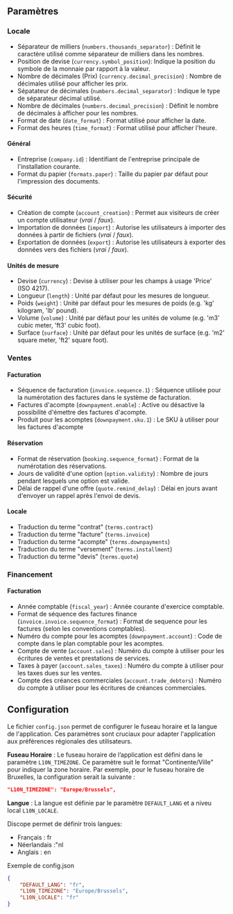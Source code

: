 
## Paramètres 

### Locale 

- Séparateur de milliers (`numbers.thousands_separator`) : Définit le caractère utilisé comme séparateur de milliers dans les nombres.
- Position de devise  (`currency.symbol_position`): Indique la position du symbole de la monnaie par rapport à la valeur.
- Nombre de décimales (Prix) (`currency.decimal_precision`) : Nombre de décimales utilisé pour afficher les prix.
- Sépatateur de décimales (`numbers.decimal_separator`) : Indique le type de séparateur décimal utilisé.
- Nombre de décimales (`numbers.decimal_precision`) : Définit le nombre de décimales à afficher pour les nombres.
- Format de date (`date_format`) : Format utilisé pour afficher la date.
- Format des heures (`time_format`) : Format utilisé pour afficher l'heure.

#### Général

- Entreprise (`company.id`) : Identifiant de l'entreprise principale de l'installation courante.
- Format du papier (`formats.paper`) : Taille du papier par défaut pour l'impression des documents.

#### Sécurité

- Création de compte (`account_creation`) : Permet aux visiteurs de créer un compte utilisateur (*vrai* / *faux*).  
- Importation de données (`import`) : Autorise les utilisateurs à importer des données à partir de fichiers (*vrai* / *faux*).  
- Exportation de données (`export`) : Autorise les utilisateurs à exporter des données vers des fichiers (*vrai* / *faux*).  

#### Unités de mesure
- Devise (`currency`) : Devise à utiliser pour les champs à usage 'Price' (ISO 4217).
- Longueur (`length`) : Unité par défaut pour les mesures de longueur.
- Poids (`weight`) : Unité par défaut pour les mesures de poids (e.g. 'kg' kilogram, 'lb' pound).
- Volume (`volume`) : Unité par défaut pour les unités de volume (e.g. 'm3' cubic meter, 'ft3' cubic foot).
- Surface (`surface`) : Unité par défaut pour les unités de surface (e.g. 'm2' square meter, 'ft2' square foot).

### Ventes

#### Facturation
- Séquence de facturation (`invoice.sequence.1`) : Séquence utilisée pour la numérotation des factures dans le système de facturation.
- Factures d'acompte (`downpayment.enable`) : Active ou désactive la possibilité d'émettre des factures d'acompte.
- Produit pour les acomptes (`downpayment.sku.1`) : Le SKU à utiliser pour les factures d'acompte

#### Réservation
- Format de réservation (`booking.sequence_format`) : Format de la numérotation des réservations.
- Jours de validité d'une option (`option.validity`) : Nombre de jours pendant lesquels une option est valide.
- Délai de rappel d'une offre (`quote.remind_delay`) : Délai en jours avant d'envoyer un rappel après l'envoi de devis.

#### Locale

- Traduction du terme "contrat" (`terms.contract`)
- Traduction du terme "facture" (`terms.invoice`)
- Traduction du terme "acompte" (`terms.downpayments`)
- Traduction du terme "versement" (`terms.installment`)
- Traduction du terme "devis" (`terms.quote`)

### Financement

#### Facturation

- Année comptable (`fiscal_year`) : Année courante d'exercice comptable.
- Format de séquence des factures finance (`invoice.invoice.sequence_format`) : Format de sequence pour les factures (selon les conventions comptables).
- Numéro du compte pour les acomptes (`downpayment.account`) : Code de compte dans le plan comptable pour les acomptes.
- Compte de vente (`account.sales`) : Numéro du compte à utiliser pour les écritures de ventes et prestations de services.
- Taxes à payer (`account.sales_taxes`) : Numéro du compte à utiliser pour les taxes dues sur les ventes.
- Compte des créances commerciales (`account.trade_debtors`) : Numéro du compte à utiliser pour les écritures de créances commerciales.

## Configuration

Le fichier `config.json` permet de configurer le fuseau horaire et la langue de l'application. Ces paramètres sont cruciaux pour adapter l'application aux préférences régionales des utilisateurs.

**Fuseau Horaire** : Le fuseau horaire de l’application est défini dans le paramètre `L10N_TIMEZONE`. Ce paramètre suit le format "Continente/Ville" pour indiquer la zone horaire. Par exemple, pour le fuseau horaire de Bruxelles, la configuration serait la suivante :

```json
"L10N_TIMEZONE": "Europe/Brussels",
```

**Langue** : La langue est définie par le paramètre `DEFAULT_LANG` et a niveu local `L10N_LOCALE`. 

Discope permet de définir trois langues:

- Français : fr
- Néerlandais :"nl
- Anglais : en

        
Exemple de config.json

```json
{
    "DEFAULT_LANG": "fr",
    "L10N_TIMEZONE": "Europe/Brussels",
    "L10N_LOCALE": "fr"
}
```

